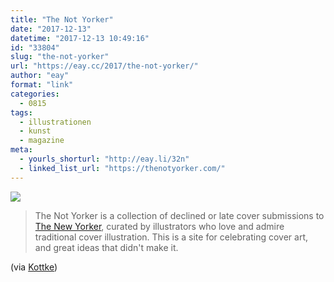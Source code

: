 ```yaml
---
title: "The Not Yorker"
date: "2017-12-13"
datetime: "2017-12-13 10:49:16"
id: "33804"
slug: "the-not-yorker"
url: "https://eay.cc/2017/the-not-yorker/"
author: "eay"
format: "link"
categories:
  - 0815
tags:
  - illustrationen
  - kunst
  - magazine
meta:
  - yourls_shorturl: "http://eay.li/32n"
  - linked_list_url: "https://thenotyorker.com/"
---
```


![](https://eay.cc/uploads/2017/the-not-yorker.jpg)

> The Not Yorker is a collection of declined or late cover submissions to [The New Yorker](https://www.newyorker.com/), curated by illustrators who love and admire traditional cover illustration. This is a site for celebrating cover art, and great ideas that didn't make it.

(via [Kottke](https://kottke.org/17/12/the-not-yorker))

